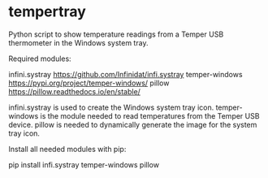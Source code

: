 # tempertray
Python script to show temperature readings from a Temper USB thermometer in the Windows system tray.

Required modules:

infini.systray https://github.com/Infinidat/infi.systray
temper-windows https://pypi.org/project/temper-windows/
pillow https://pillow.readthedocs.io/en/stable/

infini.systray is used to create the Windows system tray icon.
temper-windows is the module needed to read temperatures from the Temper USB device.
pillow is needed to dynamically generate the image for the system tray icon.


Install all needed modules with pip:

pip install infi.systray temper-windows pillow
